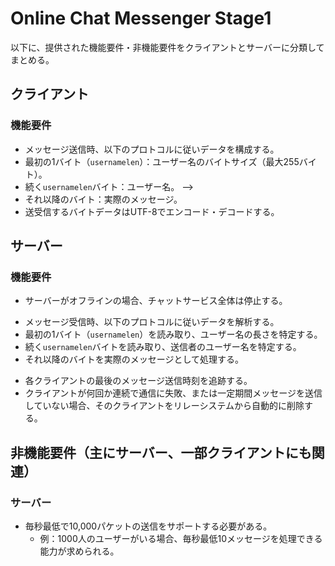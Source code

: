 # Online Chat Messenger Stage1

以下に、提供された機能要件・非機能要件をクライアントとサーバーに分類してまとめる。

## クライアント

### 機能要件
<!-- - CLI（コマンドラインインターフェース）を通じサーバーへ接続する。 -->
<!-- - サーバーとのメッセージのやり取りにUDPネットワークソケットを使用する。 -->
<!-- - 一度に最大4096バイトのメッセージをサーバーへ送信可能。 -->
<!-- - セッション開始時、ユーザーにユーザー名の入力を促す。 -->
- メッセージ送信時、以下のプロトコルに従いデータを構成する。
- 最初の1バイト（`usernamelen`）：ユーザー名のバイトサイズ（最大255バイト）。
- 続く`usernamelen`バイト：ユーザー名。 -->
- それ以降のバイト：実際のメッセージ。
- 送受信するバイトデータはUTF-8でエンコード・デコードする。
<!-- - サーバーから受信したメッセージを表示する（ユーザー名を含む）。 -->

## サーバー

### 機能要件
<!-- - CLIで起動し、バックグラウンドでクライアントからの着信接続を待ち受ける。 -->
- サーバーがオフラインの場合、チャットサービス全体は停止する。
<!-- - クライアントとのメッセージのやり取りにUDPネットワークソケットを使用する。 -->
<!-- - クライアントから一度に最大4096バイトのメッセージを受信処理する。 -->
<!-- - 受信したメッセージを、接続中の他の全てのクライアントへ最大4096バイトで転送する。 -->
- メッセージ受信時、以下のプロトコルに従いデータを解析する。
- 最初の1バイト（`usernamelen`）を読み取り、ユーザー名の長さを特定する。
- 続く`usernamelen`バイトを読み取り、送信者のユーザー名を特定する。
- それ以降のバイトを実際のメッセージとして処理する。
<!-- - 送受信するバイトデータはUTF-8でエンコード・デコードする。 -->
<!-- - リレーシステムを実装し、現在接続中の全てのクライアント情報を一時的にメモリ上へ保存する。 -->
<!-- - 新しいメッセージ受信時、そのメッセージを現在接続中の全てのクライアントへリレー（転送）する。 -->
- 各クライアントの最後のメッセージ送信時刻を追跡する。
- クライアントが何回か連続で通信に失敗、または一定期間メッセージを送信していない場合、そのクライアントをリレーシステムから自動的に削除する。

## 非機能要件（主にサーバー、一部クライアントにも関連）

### **サーバー**
- 毎秒最低で10,000パケットの送信をサポートする必要がある。
    - 例：1000人のユーザーがいる場合、毎秒最低10メッセージを処理できる能力が求められる。